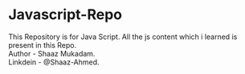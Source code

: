 # Javascript-Repo
This Repository is for Java Script. All the js content which i learned is present in this Repo.
<br>Author - Shaaz Mukadam.
<br> Linkdein - @Shaaz-Ahmed.
